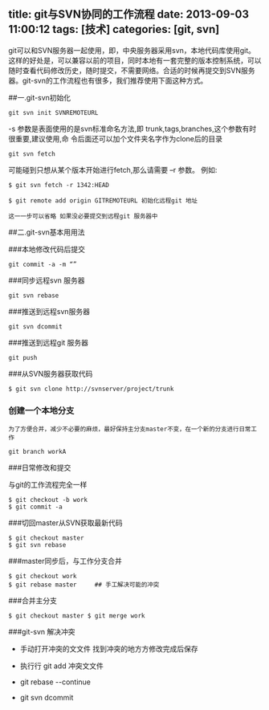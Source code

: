 title: git与SVN协同的工作流程
date: 2013-09-03 11:00:12
tags: [技术]
categories: [git, svn]
---

git可以和SVN服务器一起使用，即，中央服务器采用svn，本地代码库使用git。这样的好处是，可以兼容以前的项目，同时本地有一套完整的版本控制系统，可以随时查看代码修改历史，随时提交，不需要网络。合适的时候再提交到SVN服务器。git-svn的工作流程也有很多，我们推荐使用下面这种方式。

<!-- more-->


##一.git-svn初始化

```
git svn init SVNREMOTEURL

```
-s 参数是表面使用的是svn标准命名方法,即 trunk,tags,branches,这个参数有时很重要,建议使用,命 令后面还可以加个文件夹名字作为clone后的目录

```
git svn fetch

```
可能碰到只想从某个版本开始进行fetch,那么请需要 –r 参数。 例如:

```
$ git svn fetch -r 1342:HEAD

$ git remote add origin GITREMOTEURL 初始化远程git 地址 

这⼀一步可以省略 如果没必要提交到远程git 服务器中

```

##二.git-svn基本⽤用法

###本地修改代码后提交 

```
git commit -a -m “”

```
###同步远程svn 服务器 

```
git svn rebase 

```
###推送到远程svn服务器 

```
git svn dcommit 

```
###推送到远程git 服务器 

```
git push

```

###从SVN服务器获取代码

```
$ git svn clone http://svnserver/project/trunk

```
### 创建一个本地分支

```
为了方便合并，减少不必要的麻烦，最好保持主分支master不变，在一个新的分支进行日常工作

git branch workA

```
###日常修改和提交


与git的工作流程完全一样

```
$ git checkout -b work
$ git commit -a

```
###切回master从SVN获取最新代码

```
$ git checkout master
$ git svn rebase

```

###master同步后，与工作分支合并

```
$ git checkout work
$ git rebase master     ## 手工解决可能的冲突

```

###合并主分支

```
$ git checkout master $ git merge work

```

###git-svn 解决冲突 

* ⼿动打开冲突的⽂文件 找到冲突的地⽅方修改完成后保存

* 执⾏行 git add 冲突⽂文件

* git rebase --continue 

* git svn dcommit